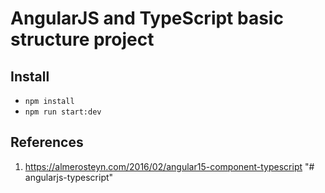 # AngularJS and TypeScript basic structure project

## Install
+ ```npm install```
+ ```npm run start:dev```

## References

1. <https://almerosteyn.com/2016/02/angular15-component-typescript>
"# angularjs-typescript" 
